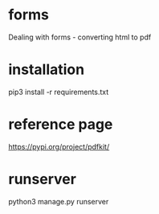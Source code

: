 # forms
 Dealing with forms - converting html to pdf

# installation

pip3 install -r requirements.txt

# reference page
https://pypi.org/project/pdfkit/

# runserver
python3 manage.py runserver